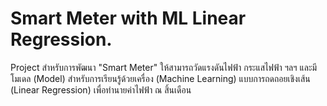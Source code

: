 # Smart Meter with ML Linear Regression.
Project สำหรับการพัฒนา "Smart Meter" ให้สามารถวัดแรงดันไฟฟ้า กระแสไฟฟ้า ฯลฯ และมีโมเดล (Model) สำหรับการเรียนรู้ด้วยเครื่อง (Machine Learning) แบบการถดถอยเชิงเส้น (Linear Regression) เพื่อทำนายค่าไฟฟ้า ณ สิ้นเดือน
